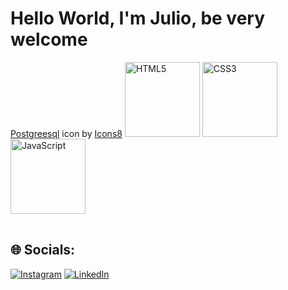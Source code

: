 # Hello World, I'm Julio, be very welcome

<table>
  <a href="https://github.com/leehxd">
   
  <a  href="https://icons8.com/icon/38561/postgreesql">Postgreesql</a> icon by <a href="https://icons8.com">Icons8</a>
  <img src="https://img.icons8.com/color/2x/html-5.png" width="120" alt="HTML5">
  <img src="https://img.icons8.com/color/2x/css3.png" width="120" alt="CSS3">
  <img src="https://img.icons8.com/nolan/2x/javascript.png" width="120" alt="JavaScript">
</table>

## 🌐 Socials:
[![Instagram](https://img.shields.io/badge/Instagram-%23E4405F.svg?logo=Instagram&logoColor=white)](https://instagram.com/Jdesz_) [![LinkedIn](https://img.shields.io/badge/LinkedIn-%230077B5.svg?logo=linkedin&logoColor=white)](https://linkedin.com/in/juliodev25) 




